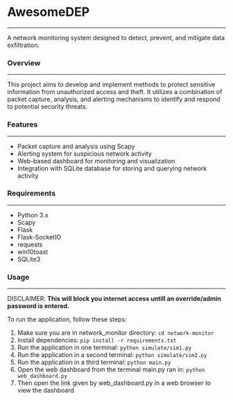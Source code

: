 # AwesomeDEP
-----------

A network monitoring system designed to detect, prevent, and mitigate data exfiltration.

### Overview
-----------

This project aims to develop and implement methods to protect sensitive information from unauthorized access and theft. It utilizes a combination of packet capture, analysis, and alerting mechanisms to identify and respond to potential security threats.

### Features
------------

* Packet capture and analysis using Scapy
* Alerting system for suspicious network activity
* Web-based dashboard for monitoring and visualization
* Integration with SQLite database for storing and querying network activity

### Requirements
------------

* Python 3.x
* Scapy
* Flask
* Flask-SocketIO
* requests
* win10toast
* SQLite3



### Usage
------------
DISCLAIMER: **This will block you internet access untill an override/admin password is entered.**

To run the application, follow these steps:

1. Make sure you are in network_monitor directory: `cd network-monitor`
2. Install dependencies: `pip install -r requirements.txt`
3. Run the application in one terminal: `python simulate/sim1.py`
4. Run the application in a second terminal: `python simulate/sim2.py`
5. Run the application in a third terminal: `python main.py`
6. Open the web dashboard from the terminal main.py ran in: `python web_dashboard.py`
7. Then open the link given by web_dashboard.py in a web browser to view the dashboard

